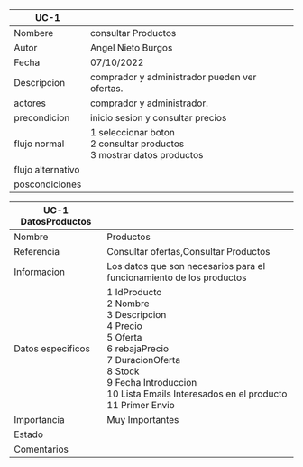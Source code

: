 |UC-1||
| ----------- | ----------- |
| Nombere | consultar Productos |
| Autor |   Angel Nieto Burgos |
| Fecha |07/10/2022   |
| Descripcion | comprador y administrador pueden ver ofertas. 
| actores |   comprador y administrador.|
| precondicion |   inicio sesion y consultar precios   |
| flujo normal   |  1 seleccionar boton <br>  2 consultar productos <br> 3 mostrar datos productos <br> |
| flujo alternativo || 
| poscondiciones ||

|UC-1 DatosProductos||
| ----------- | ----------- |
| Nombre |  Productos |  
|Referencia| Consultar ofertas,Consultar Productos|
|Informacion|Los datos que son necesarios para el funcionamiento de los productos  |
|Datos especificos|1 IdProducto <br>  2 Nombre <br> 3 Descripcion <br> 4 Precio <br> 5 Oferta <br>6 rebajaPrecio <br> 7 DuracionOferta <br>8  Stock <br>9 Fecha Introduccion <br>10 Lista Emails Interesados en el producto <br> 11 Primer Envio|
|Importancia|Muy Importantes|
|Estado||
|Comentarios||